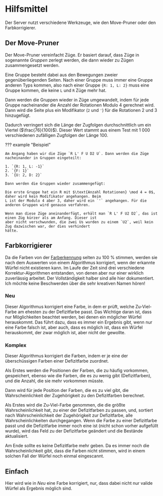 # Hilfsmittel

Der Server nutzt verschiedene Werkzeuge, wie den Move-Pruner oder den Farbkorrigierer.

## Der Move-Pruner

Der Move-Pruner vereinfacht Züge. Er basiert darauf, dass Züge in sogenannte *Gruppen* zerlegt werden, die dann wieder
zu Zügen zusammengesetzt werden.

Eine Gruppe besteht dabei aus den Bewegungen zweier gegenüberliegenden Seiten. Nach einer Gruppe muss immer eine Gruppe
anderen Typs kommen, also nach einer Gruppe `{R: 1, L: 2}` muss eine Gruppe kommen, die keine `L` und `R` Züge mehr hat.

Dann werden die Gruppen wieder in Züge umgewandelt, indem für jede Gruppe nacheinander die Anzahl der Rotationen Modulo
4 gerechnet wird. Dann wird die Seite plus ein Modifikator (`2` und `'`) für die Rotationen 2 und 3 hinzugefügt.

Dadurch verringert sich die Länge der Zugfolgen durchschnittlich um ein Viertel ($\frac{76}{100}$). Dieser Wert stammt
aus einem Test mit 1 000 verschiedenen zufälligen Zugfolgen der Länge 100.

??? example "Beispiel"

    Am Angang haben wir die Züge `R L' F U D2 U`. Dann werden die Züge nacheinander in Gruppen eingeteilt:

    1. `{R: 1, L: -1}`
    2. `{F: 1}`
    3. `{U: 2, D: 2}`

    Dann werden die Gruppen wieder zusammengefügt:

    Die erste Gruppe hat ein R mit $\text{Anzahl Rotationen} \mod 4 = 0$, daher wird kein Modifikator angehangen. Beim
    L ist der Modulo 4 aber 3, daher wird ein `'` angehangen. Für die anderen Gruppen wird genauso verfahren.
    
    Wenn man diese Züge aneinanderfügt, erhält man `R L' F U2 D2`, das ist einen Züg kürzer als am Anfang. Dieser ist 
    aber nicht verschwunden, die zwei Us wurden zu einem `U2`, weil kein Zug dazwischen war, der dies verhindert 
    hätte.

## Farbkorrigierer

Da die Farben von der [Farberkennung](../color_detection.md) selten zu 100 % stimmen, werden sie nach dem Auswerten
von einem Algorithmus korrigiert, wenn der erkannte Würfel nicht existieren kann. Im Laufe der Zeit sind drei
verschiedene Korrektur-Algorithmen entstanden, von denen aber nur einer wirklich zuverlässig arbeitet. Der
Vollständigkeit halber sind alle hier dokumentiert. Ich möchte keine Beschwerden über die sehr kreativen Namen hören!

### Neu

Dieser Algorithmus korrigiert eine Farbe, in dem er prüft, welche Zu-Viel-Farbe am ehesten zu der Defizitfarbe passt.
Das Wichtige daran ist, dass nur Möglichkeiten beachtet werden, bei denen ein möglicher Würfel herauskommt. Das führt
dazu, dass es immer ein Ergebnis gibt, wenn nur eine Farbe falsch ist, aber auch, dass es möglich ist, dass ein Würfel
herauskommt, der zwar möglich ist, aber nicht der gewollte.

### Komplex

Dieser Algorithmus korrigiert die Farben, indem er je eine der überschüssigen Farben einer Defizitfarbe zuordnet.

Als Erstes werden die Positionen der Farben, die zu häufig vorkommen, gespeichert, ebenso wie die Farben, die es zu
wenig gibt (Defizitfarben), und die Anzahl, die sie mehr vorkommen müsste.

Dann wird für jede Position der Farben, die es zu viel gibt, die Wahrscheinlichkeit der Zugehörigkeit zu den
Defizitfarben berechnet.

Als Erstes wird die Zu-Viel-Farbe genommen, die die größte Wahrscheinlichkeit hat, zu einer der Defizitfarben zu passen,
und, sortiert nach Wahrscheinlichkeit der Zugehörigkeit zur Defizitfarbe, alle Wahrscheinlichkeiten durchgegangen. Wenn
die Farbe zu einer Defizitfarbe passt und die Defizitfarbe immer noch eine ist (nicht schon vorher aufgefüllt wurde),
wird das Feld zu der Defizitfarbe geändert und die Bestände aktualisiert.

Am Ende sollte es keine Defizitfarbe mehr geben. Da es immer noch die Wahrscheinlichkeit gibt, dass die Farben nicht
stimmen, wird in einem solchen Fall der Würfel noch einmal eingescannt.

## Einfach

Hier wird wie in *Neu* eine Farbe korrigiert, nur, dass dabei nicht nur valide Würfel als Ergebnis möglich sind.
